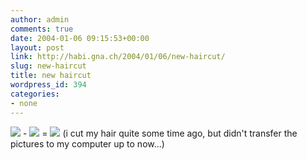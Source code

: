```yaml
---
author: admin
comments: true
date: 2004-01-06 09:15:53+00:00
layout: post
link: http://habi.gna.ch/2004/01/06/new-haircut/
slug: new-haircut
title: new haircut
wordpress_id: 394
categories:
- none
---
```


[![](http://habi.gna.ch/blog/images/newhaircut1-tm.jpg)](http://habi.gna.ch/blog/images/newhaircut1.jpg) - [![](http://habi.gna.ch/blog/images/newhaircut2-tm.jpg)](http://habi.gna.ch/blog/images/newhaircut2.jpg) = [![](http://habi.gna.ch/blog/images/newhaircut3-tm.jpg)](http://habi.gna.ch/blog/images/newhaircut3.jpg)
(i cut my hair quite some time ago, but didn't transfer the pictures to my computer up to now...)
